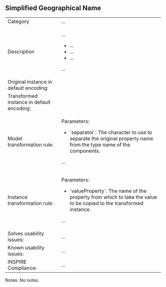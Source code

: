 ## Simplified Geographical Name

<table>
<tr>
<td>Category</td>
<td>...</td>
</tr>
<tr>
<td>Description</td>
<td><p>...</p>
<ul>
    <li>...</li>
    <li>...</li>
    <li>...</li>
</ul>
<p>...</p>
</td>
</tr>
<tr>
<td>Original instance in default encoding:</td>
<td>

```xml

```
   
</td>
</tr>
<tr>
<td>Transformed instance in default encoding:</td>
<td>

```xml

``` 

</td>
</tr>
<tr>
<td>Model transformation rule: </td>
<td>
    <p>Parameters:</p> 
    <ul>
        <li>`separator`: The character to use to separate the original property name from the type name of the components.</li>
    </ul>
    <p>...</p>
</td>
</tr>
<tr>
<td>Instance transformation rule:</td>
<td><p>Parameters:</p> 
    <ul>
        <li>`valueProperty`: The name of the property from which to take the value to be copied to the transformed instance.</li>
    </ul>
    <p>...</p>
    </td>
</tr>
<tr>
<td>Solves usability issues:</td>
<td>...</td>
</tr>
<tr>
<td>Known usability issues:</td>
<td>...</td>
</tr>
<tr>
<td>INSPIRE Compliance:</td>
<td>...</td>
</tr>
</table>

Notes: No notes.
